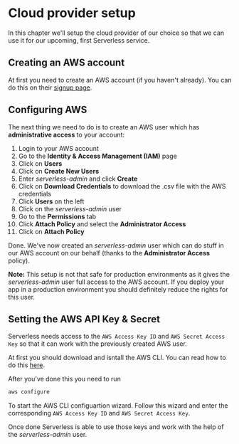 # Cloud provider setup

In this chapter we'll setup the cloud provider of our choice so that we can use it for our upcoming, first Serverless service.

## Creating an AWS account

At first you need to create an AWS account (if you haven't already). You can do this on their [signup page](https://aws.amazon.com/free/).

## Configuring AWS

The next thing we need to do is to create an AWS user which has **administrative access** to your account:

1. Login to your AWS account
2. Go to the **Identity & Access Management (IAM)** page
3. Click on **Users**
4. Click on **Create New Users**
5. Enter *serverless-admin* and click **Create**
6. Click on **Download Credentials** to download the .csv file with the AWS credentials
7. Click **Users** on the left
8. Click on the *serverless-admin* user
9. Go to the **Permissions** tab
10. Click **Attach Policy** and select the **Administrator Access**
11. Click on **Attach Policy**

Done. We've now created an *serverless-admin* user which can do stuff in our AWS account on our behalf (thanks to the **Administrator Access** policy).

**Note:** This setup is not that safe for production environments as it gives the *serverless-admin* user full access to the AWS account. If you deploy your app in a production environment you should definitely reduce the rights for this user.

## Setting the AWS API Key & Secret

Serverless needs access to the `AWS Access Key ID` and `AWS Secret Access Key` so that it can work with the previously created AWS user.

At first you should download and isntall the AWS CLI. You can read how to do this [here](http://docs.aws.amazon.com/cli/latest/userguide/installing.html).

After you've done this you need to run

```bash
aws configure
```

To start the AWS CLI configuartion wizard. Follow this wizard and enter the corresponding `AWS Access Key ID` and `AWS Secret Access Key`.

Once done Serverless is able to use those keys and work with the help of the *serverless-admin* user.
